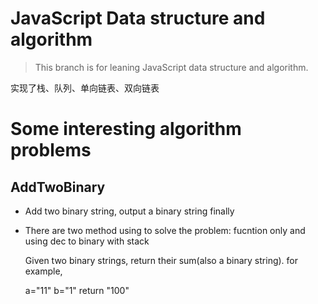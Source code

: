 # JavaScript Data structure and algorithm

>This branch is for leaning JavaScript data structure and algorithm.

实现了栈、队列、单向链表、双向链表





# Some interesting algorithm problems

## AddTwoBinary
- Add two binary string, output a binary string finally
- There are two method using to solve the problem: fucntion only and using dec to  binary with stack


    Given two binary strings, return their sum(also a binary string).
    for example,

    a="11"
    b="1"
    return "100"
